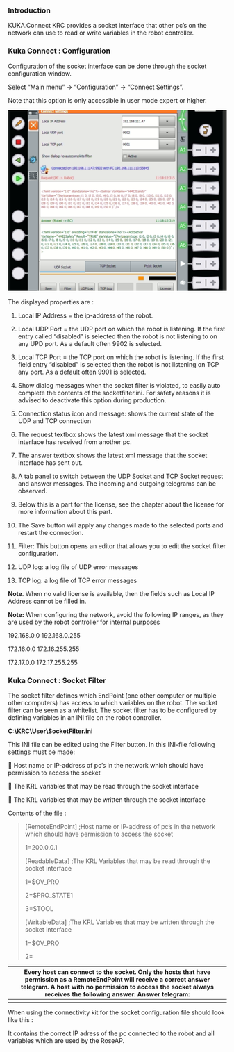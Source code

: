 ### Introduction

KUKA.Connect KRC provides a socket interface that other pc’s on the network can use to read or write variables in the robot controller.



### Kuka Connect : Configuration

Configuration of the socket interface can be done through the socket configuration window. 

Select “Main menu” -> “Configuration” -> “Connect Settings”. 

Note that this option is only accessible in user mode expert or higher.

 ![image-20210422122752404](images/image-20210422122752404.png)

The displayed properties are :

1) Local IP Address = the ip-address of the robot. 

2) Local UDP Port = the UDP port on which the robot is listening. If the first entry called “disabled” is selected then the robot is not listening to on any UPD port. As a default often 9902 is selected. 

3) Local TCP Port = the TCP port on which the robot is listening. If the first field entry “disabled” is selected then the robot is not listening on TCP any port. As a default often 9901 is selected. 

 

4) Show dialog messages when the socket filter is violated, to easily auto complete the contents of the socketfilter.ini. For safety reasons it is advised to deactivate this option during production. 

5) Connection status icon and message: shows the current state of the UDP and TCP connection 

6) The request textbox shows the latest xml message that the socket interface has received from another pc. 

7) The answer textbox shows the latest xml message that the socket interface has sent out. 

8) A tab panel to switch between the UDP Socket and TCP Socket request and answer messages. The incoming and outgoing telegrams can be observed. 

9) Below this is a part for the license, see the chapter about the license for more information about this part. 

10) The Save button will apply any changes made to the selected ports and restart the connection. 

11) Filter: This button opens an editor that allows you to edit the socket filter configuration. 

12) UDP log: a log file of UDP error messages 

13) TCP log: a log file of TCP error messages 

 

**Note**. When no valid license is available, then the fields such as Local IP Address cannot be filled in. 

**Note:** When configuring the network, avoid the following IP ranges, as they are used by the robot controller for internal purposes 

192.168.0.0 192.168.0.255 

172.16.0.0 172.16.255.255 

172.17.0.0 172.17.255.255 

### Kuka Connect : Socket Filter

The socket filter defines which EndPoint (one other computer or multiple other computers) has access to which variables on the robot. The socket filter can be seen as a whitelist. The socket filter has to be configured by defining variables in an INI file on the robot controller. 

**C:\KRC\User\SocketFilter.ini**

This INI file can be edited using the Filter button. In this INI-file following settings must be made: 

 Host name or IP-address of pc’s in the network which should have permission to access the socket 

 The KRL variables that may be read through the socket interface 

 The KRL variables that may be written through the socket interface 

Contents of the file : 

> [RemoteEndPoint]   ;Host name or IP-address of pc’s in the network which should  have permission to access the socket   
>
> 1=200.0.0.1   
>
> [ReadableData]   ;The KRL Variables that may be read through the socket interface   
>
>  1=$OV_PRO   
>
>  2=$PRO_STATE1   
>
>  3=$TOOL  
>
>  [WritableData]   ;The KRL Variables that may be written through the socket  interface   
>
> 1=$OV_PRO   
>
> 2=
>
> 

| Every  host can connect to the socket. Only the hosts that have permission as a  RemoteEndPoint will receive a correct answer telegram. A host with no  permission to access the socket always receives the following answer:   **Answer  telegram:** |
| ------------------------------------------------------------ |
| <?xml version="1.0" encoding="UTF-8"  standalone="no"?>   <Refused Message="You have no permission to access the  socket interface" /> |

 

When using the connectivity kit for the  socket configuration file should look like this :







It contains the correct IP adress of the pc connected to the robot and all variables which are used by the RoseAP.





